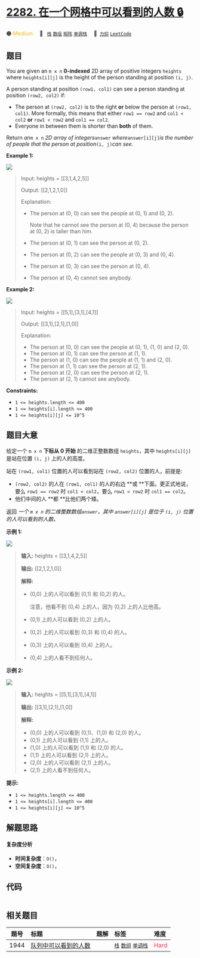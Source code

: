 # [2282. 在一个网格中可以看到的人数 🔒](https://2xiao.github.io/leetcode-js/problem/2282.html)

🟠 <font color=#ffb800>Medium</font>&emsp; 🔖&ensp; [`栈`](/tag/stack.md) [`数组`](/tag/array.md) [`矩阵`](/tag/matrix.md) [`单调栈`](/tag/monotonic-stack.md)&emsp; 🔗&ensp;[`力扣`](https://leetcode.cn/problems/number-of-people-that-can-be-seen-in-a-grid) [`LeetCode`](https://leetcode.com/problems/number-of-people-that-can-be-seen-in-a-grid)

## 题目

You are given an `m x n` **0-indexed** 2D array of positive integers `heights`
where `heights[i][j]` is the height of the person standing at position `(i,
j)`.

A person standing at position `(row1, col1)` can see a person standing at
position `(row2, col2)` if:

  * The person at `(row2, col2)` is to the right **or** below the person at `(row1, col1)`. More formally, this means that either `row1 == row2` and `col1 < col2` **or** `row1 < row2` and `col1 == col2`.
  * Everyone in between them is shorter than **both** of them.

Return _an_`m x n` _2D array of integers_`answer` _where_`answer[i][j]`_is the
number of people that the person at position_`(i, j)`_can see._



**Example 1:**

![](https://fastly.jsdelivr.net/gh/doocs/leetcode@main/solution/2200-2299/2282.Number%20of%20People%20That%20Can%20Be%20Seen%20in%20a%20Grid/images/image-20220524180458-1.png)

> Input: heights = [[3,1,4,2,5]]
> 
> Output: [[2,1,2,1,0]]
> 
> Explanation:
> - The person at (0, 0) can see the people at (0, 1) and (0, 2).
> 
>   Note that he cannot see the person at (0, 4) because the person at (0, 2) is taller than him.
> - The person at (0, 1) can see the person at (0, 2).
> - The person at (0, 2) can see the people at (0, 3) and (0, 4).
> - The person at (0, 3) can see the person at (0, 4).
> - The person at (0, 4) cannot see anybody.

**Example 2:**

![](https://fastly.jsdelivr.net/gh/doocs/leetcode@main/solution/2200-2299/2282.Number%20of%20People%20That%20Can%20Be%20Seen%20in%20a%20Grid/images/image-20220523113533-2.png)

> Input: heights = [[5,1],[3,1],[4,1]]
> 
> Output: [[3,1],[2,1],[1,0]]
> 
> Explanation:
> - The person at (0, 0) can see the people at (0, 1), (1, 0) and (2, 0).
> - The person at (0, 1) can see the person at (1, 1).
> - The person at (1, 0) can see the people at (1, 1) and (2, 0).
> - The person at (1, 1) can see the person at (2, 1).
> - The person at (2, 0) can see the person at (2, 1).
> - The person at (2, 1) cannot see anybody.

**Constraints:**

  * `1 <= heights.length <= 400`
  * `1 <= heights[i].length <= 400`
  * `1 <= heights[i][j] <= 10^5`


## 题目大意

给定一个 `m x n` **下标从 0 开始** 的二维正整数数组 `heights`，其中 `heights[i][j]` 是站在位置 `(i, j)`
上的人的高度。

站在 `(row1, col1)` 位置的人可以看到站在 `(row2, col2)` 位置的人，前提是:

  * `(row2, col2)` 的人在 `(row1, col1)` 的人的右边 **或  **下面。更正式地说，要么 `row1 == row2` 时 `col1 < col2`，要么 `row1 < row2` 时 `col1 == col2`。
  * 他们中间的人 **都  **比他们两个矮。

返回 _一个  `m x n` 的二维整数数组`answer`，其中 `answer[i][j]` 是位于 `(i, j)` 位置的人可以看到的人数。_



**示例 1:**

![](https://fastly.jsdelivr.net/gh/doocs/leetcode@main/solution/2200-2299/2282.Number%20of%20People%20That%20Can%20Be%20Seen%20in%20a%20Grid/images/image-20220524180458-1.png)

> 
> 
> 
> 
> 
> **输入:** heights = [[3,1,4,2,5]]
> 
> **输出:** [[2,1,2,1,0]]
> 
> **解释:**
> - (0,0) 上的人可以看到 (0,1) 和 (0,2) 的人。
> 
>   注意，他看不到 (0,4) 上的人，因为 (0,2) 上的人比他高。
> - (0,1) 上的人可以看到 (0,2) 上的人。
> - (0,2) 上的人可以看到 (0,3) 和 (0,4) 的人。
> - (0,3) 上的人可以看到 (0,4) 上的人。
> - (0,4) 上的人看不到任何人。

**示例 2:**

![](https://fastly.jsdelivr.net/gh/doocs/leetcode@main/solution/2200-2299/2282.Number%20of%20People%20That%20Can%20Be%20Seen%20in%20a%20Grid/images/image-20220523113533-2.png)

> 
> 
> 
> 
> 
> **输入:** heights = [[5,1],[3,1],[4,1]]
> 
> **输出:** [[3,1],[2,1],[1,0]]
> 
> **解释:**
> - (0,0) 上的人可以看到 (0,1)、(1,0) 和 (2,0) 的人。
> - (0,1) 上的人可以看到 (1,1) 上的人。
> - (1,0) 上的人可以看到 (1,1) 和 (2,0) 的人。
> - (1,1) 上的人可以看到 (2,1) 上的人。
> - (2,0) 上的人可以看到 (2,1) 上的人。
> - (2,1) 上的人看不到任何人。



**提示:**

  * `1 <= heights.length <= 400`
  * `1 <= heights[i].length <= 400`
  * `1 <= heights[i][j] <= 10^5`


## 解题思路

#### 复杂度分析

- **时间复杂度**：`O()`，
- **空间复杂度**：`O()`，

## 代码

```javascript

```

## 相关题目

<!-- prettier-ignore -->
| 题号 | 标题 | 题解 | 标签 | 难度 |
| :------: | :------ | :------: | :------ | :------ |
| 1944 | [队列中可以看到的人数](https://leetcode.com/problems/number-of-visible-people-in-a-queue) |  |  [`栈`](/tag/stack.md) [`数组`](/tag/array.md) [`单调栈`](/tag/monotonic-stack.md) | <font color=#ff334b>Hard</font> |